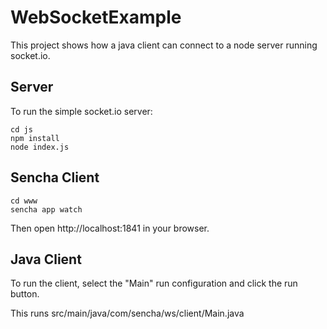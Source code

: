 # WebSocketExample

This project shows how a java client can connect to a node server running socket.io.

## Server

To run the simple socket.io server:

    cd js
    npm install
    node index.js

## Sencha Client

    cd www
    sencha app watch
    
Then open http://localhost:1841 in your browser.

## Java Client

To run the client, select the "Main" run configuration and click the run button.  

This runs src/main/java/com/sencha/ws/client/Main.java